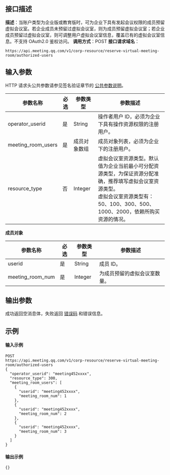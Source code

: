 ## 接口描述
**描述**：当账户类型为企业版或教育版时，可为企业下具有发起会议权限的成员预留虚拟会议室。若企业成员未预留过虚拟会议室，则为成员预留虚拟会议室；若企业成员预留过虚拟会议室，则可调整用户虚拟会议室信息，覆盖已有的虚拟会议室信息。不支持 OAuth2.0 鉴权访问。
**调用方式**：POST
**接口请求域名**：
```Plaintext
https://api.meeting.qq.com/v1/corp-resource/reserve-virtual-meeting-room/authorized-users
```

## 输入参数
HTTP 请求头公共参数请参见签名验证章节的 [公共参数说明](https://cloud.tencent.com/document/product/1095/42413#.E5.85.AC.E5.85.B1.E5.8F.82.E6.95.B0)。

| 参数名称           | 必选 | 参数类型     | 参数描述                                                     |
| ------------------ | ---- | ------------ | ------------------------------------------------------------ |
| operator_userid    | 是   | String       | 操作者用户 ID，必须为企业下具有操作资源权限的注册用户。      |
| meeting_room_users | 是   | 成员对象数组 | 成员对象列表，必须为企业下的注册用户。                       |
| resource_type      | 否   | Integer      | 虚拟会议室资源类型。默认值为企业当前最小可分配资源类型，为保证资源分配准确，推荐填写虚拟会议室资源类型。<br>虚拟会议室资源类型有：50、100、300、500、1000、2000，依赖所购买资源的情况。 |


**成员对象**

| 参数名称         | 必选 | 参数类型 | 参数描述                     |
| ---------------- | ---- | -------- | ---------------------------- |
| userid           | 是   | String   | 成员 ID。                    |
| meeting_room_num | 是   | Integer  | 为成员预留的虚拟会议室数量。 |

 

## 输出参数
成功返回空消息体，失败返回 [错误码](https://cloud.tencent.com/document/product/1095/43704) 和错误信息。

## 示例

#### 输入示例
```plaintext
POST
https://api.meeting.qq.com/v1/corp-resource/reserve-virtual-meeting-room/authorized-users
{
  "operator_userid": "meeting452xxxx",
  "resource_type": 300,  
  "meeting_room_users": [
  	{
	  "userid": "meeting452xxxx",
	  "meeting_room_num": 1
	},
	{
	  "userid": "meeting452xxxx",
	  "meeting_room_num": 2
	},
	{
	  "userid": "meeting452xxxx",
	  "meeting_room_num": 3
	}
  ]
}
```

#### 输出示例
```plaintext
{}
```
